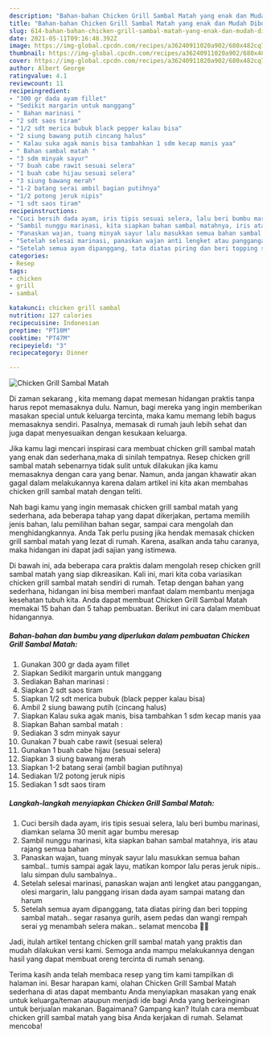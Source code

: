 ```yaml
---
description: "Bahan-bahan Chicken Grill Sambal Matah yang enak dan Mudah Dibuat"
title: "Bahan-bahan Chicken Grill Sambal Matah yang enak dan Mudah Dibuat"
slug: 614-bahan-bahan-chicken-grill-sambal-matah-yang-enak-dan-mudah-dibuat
date: 2021-05-11T09:16:48.392Z
image: https://img-global.cpcdn.com/recipes/a36240911020a902/680x482cq70/chicken-grill-sambal-matah-foto-resep-utama.jpg
thumbnail: https://img-global.cpcdn.com/recipes/a36240911020a902/680x482cq70/chicken-grill-sambal-matah-foto-resep-utama.jpg
cover: https://img-global.cpcdn.com/recipes/a36240911020a902/680x482cq70/chicken-grill-sambal-matah-foto-resep-utama.jpg
author: Albert George
ratingvalue: 4.1
reviewcount: 11
recipeingredient:
- "300 gr dada ayam fillet"
- "Sedikit margarin untuk manggang"
- " Bahan marinasi "
- "2 sdt saos tiram"
- "1/2 sdt merica bubuk black pepper kalau bisa"
- "2 siung bawang putih cincang halus"
- " Kalau suka agak manis bisa tambahkan 1 sdm kecap manis yaa"
- " Bahan sambal matah "
- "3 sdm minyak sayur"
- "7 buah cabe rawit sesuai selera"
- "1 buah cabe hijau sesuai selera"
- "3 siung bawang merah"
- "1-2 batang serai ambil bagian putihnya"
- "1/2 potong jeruk nipis"
- "1 sdt saos tiram"
recipeinstructions:
- "Cuci bersih dada ayam, iris tipis sesuai selera, lalu beri bumbu marinasi, diamkan selama 30 menit agar bumbu meresap"
- "Sambil nunggu marinasi, kita siapkan bahan sambal matahnya, iris atau rajang semua bahan"
- "Panaskan wajan, tuang minyak sayur lalu masukkan semua bahan sambal.. tumis sampai agak layu, matikan kompor lalu peras jeruk nipis.. lalu simpan dulu sambalnya.."
- "Setelah selesai marinasi, panaskan wajan anti lengket atau panggangan, olesi margarin, lalu panggang irisan dada ayam sampai matang dan harum"
- "Setelah semua ayam dipanggang, tata diatas piring dan beri topping sambal matah.. segar rasanya gurih, asem pedas dan wangi rempah serai yg menambah selera makan.. selamat mencoba 🥰😉"
categories:
- Resep
tags:
- chicken
- grill
- sambal

katakunci: chicken grill sambal 
nutrition: 127 calories
recipecuisine: Indonesian
preptime: "PT10M"
cooktime: "PT47M"
recipeyield: "3"
recipecategory: Dinner

---
```



![Chicken Grill Sambal Matah](https://img-global.cpcdn.com/recipes/a36240911020a902/680x482cq70/chicken-grill-sambal-matah-foto-resep-utama.jpg)

Di zaman  sekarang , kita memang dapat memesan hidangan praktis tanpa harus repot memasaknya dulu. Namun, bagi mereka yang ingin memberikan masakan special untuk keluarga tercinta, maka kamu memang lebih bagus memasaknya sendiri. Pasalnya, memasak di rumah jauh lebih sehat dan juga dapat menyesuaikan dengan kesukaan keluarga.

Jika kamu lagi mencari inspirasi cara membuat chicken grill sambal matah yang enak dan sederhana,maka di sinilah tempatnya. Resep chicken grill sambal matah  sebenarnya tidak sulit untuk dilakukan jika kamu memasaknya dengan cara yang benar. Namun, anda jangan khawatir akan gagal dalam melakukannya 
karena dalam artikel ini kita akan membahas chicken grill sambal matah dengan teliti.  



Nah bagi kamu yang ingin memasak chicken grill sambal matah yang sederhana, ada beberapa tahap yang dapat dikerjakan, pertama memilih jenis bahan, lalu pemilihan bahan segar, sampai cara mengolah dan menghidangkannya. Anda Tak perlu pusing jika hendak memasak chicken grill sambal matah yang lezat di rumah. Karena, asalkan anda  tahu caranya, maka hidangan ini dapat jadi sajian yang istimewa.

Di bawah ini, ada beberapa cara praktis  dalam mengolah resep chicken grill sambal matah yang siap dikreasikan. Kali ini, mari kita coba variasikan chicken grill sambal matah sendiri di rumah. Tetap dengan bahan yang sederhana, hidangan ini bisa memberi manfaat dalam membantu menjaga kesehatan tubuh kita. Anda dapat membuat Chicken Grill Sambal Matah memakai 15 bahan dan 5 tahap pembuatan. Berikut ini cara dalam membuat hidangannya.

<!--inarticleads1-->

##### Bahan-bahan dan bumbu yang diperlukan dalam pembuatan Chicken Grill Sambal Matah:

1. Gunakan 300 gr dada ayam fillet
1. Siapkan Sedikit margarin untuk manggang
1. Sediakan  Bahan marinasi :
1. Siapkan 2 sdt saos tiram
1. Siapkan 1/2 sdt merica bubuk (black pepper kalau bisa)
1. Ambil 2 siung bawang putih (cincang halus)
1. Siapkan  Kalau suka agak manis, bisa tambahkan 1 sdm kecap manis yaa
1. Siapkan  Bahan sambal matah :
1. Sediakan 3 sdm minyak sayur
1. Gunakan 7 buah cabe rawit (sesuai selera)
1. Gunakan 1 buah cabe hijau (sesuai selera)
1. Siapkan 3 siung bawang merah
1. Siapkan 1-2 batang serai (ambil bagian putihnya)
1. Sediakan 1/2 potong jeruk nipis
1. Sediakan 1 sdt saos tiram




<!--inarticleads2-->

##### Langkah-langkah menyiapkan Chicken Grill Sambal Matah:

1. Cuci bersih dada ayam, iris tipis sesuai selera, lalu beri bumbu marinasi, diamkan selama 30 menit agar bumbu meresap
1. Sambil nunggu marinasi, kita siapkan bahan sambal matahnya, iris atau rajang semua bahan
1. Panaskan wajan, tuang minyak sayur lalu masukkan semua bahan sambal.. tumis sampai agak layu, matikan kompor lalu peras jeruk nipis.. lalu simpan dulu sambalnya..
1. Setelah selesai marinasi, panaskan wajan anti lengket atau panggangan, olesi margarin, lalu panggang irisan dada ayam sampai matang dan harum
1. Setelah semua ayam dipanggang, tata diatas piring dan beri topping sambal matah.. segar rasanya gurih, asem pedas dan wangi rempah serai yg menambah selera makan.. selamat mencoba 🥰😉




Jadi, itulah artikel tentang  chicken grill sambal matah  yang praktis dan mudah dilakukan versi kami. Semoga anda mampu melakukannya dengan hasil yang dapat membuat oreng tercinta di rumah senang. 

Terima kasih anda telah membaca resep yang tim kami tampilkan di halaman ini. Besar harapan kami, olahan  Chicken Grill Sambal Matah sederhana di atas dapat membantu Anda menyiapkan masakan yang enak untuk keluarga/teman ataupun menjadi ide bagi Anda yang berkeinginan untuk berjualan makanan. Bagaimana? Gampang kan? Itulah cara membuat chicken grill sambal matah yang bisa Anda kerjakan di rumah. Selamat mencoba!

